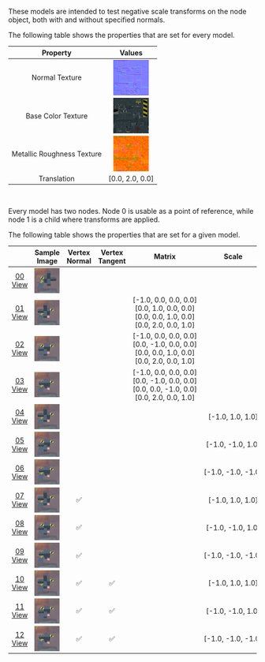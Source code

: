 These models are intended to test negative scale transforms on the node object, both with and without specified normals.  

The following table shows the properties that are set for every model.  

| Property | **Values** |
| :---: | :---: |
| Normal Texture | [<img src="Figures/Thumbnails/Normal_Nodes.png" align="middle">](Textures/Normal_Nodes.png) |
| Base Color Texture | [<img src="Figures/Thumbnails/BaseColor_Nodes.png" align="middle">](Textures/BaseColor_Nodes.png) |
| Metallic Roughness Texture | [<img src="Figures/Thumbnails/MetallicRoughness_Nodes.png" align="middle">](Textures/MetallicRoughness_Nodes.png) |
| Translation | [0.0,&nbsp;2.0,&nbsp;0.0] |


<br>

Every model has two nodes. Node 0 is usable as a point of reference, while node 1 is a child where transforms are applied.  

The following table shows the properties that are set for a given model.  

|   | Sample Image | Vertex Normal | Vertex Tangent | Matrix | Scale |
| :---: | :---: | :---: | :---: | :---: | :---: |
| [00](Node_NegativeScale_00.gltf)<br>[View](https://bghgary.github.io/glTF-Assets-Viewer/?folder=19&model=0) | [<img src="Figures/Thumbnails/Node_NegativeScale_00.png" align="middle">](Figures/SampleImages/Node_NegativeScale_00.png) |   |   |   |   |
| [01](Node_NegativeScale_01.gltf)<br>[View](https://bghgary.github.io/glTF-Assets-Viewer/?folder=19&model=1) | [<img src="Figures/Thumbnails/Node_NegativeScale_01.png" align="middle">](Figures/SampleImages/Node_NegativeScale_01.png) |   |   | [-1.0,&nbsp;0.0,&nbsp;0.0,&nbsp;0.0]<br>[0.0,&nbsp;1.0,&nbsp;0.0,&nbsp;0.0]<br>[0.0,&nbsp;0.0,&nbsp;1.0,&nbsp;0.0]<br>[0.0,&nbsp;2.0,&nbsp;0.0,&nbsp;1.0]<br> |   |
| [02](Node_NegativeScale_02.gltf)<br>[View](https://bghgary.github.io/glTF-Assets-Viewer/?folder=19&model=2) | [<img src="Figures/Thumbnails/Node_NegativeScale_02.png" align="middle">](Figures/SampleImages/Node_NegativeScale_02.png) |   |   | [-1.0,&nbsp;0.0,&nbsp;0.0,&nbsp;0.0]<br>[0.0,&nbsp;-1.0,&nbsp;0.0,&nbsp;0.0]<br>[0.0,&nbsp;0.0,&nbsp;1.0,&nbsp;0.0]<br>[0.0,&nbsp;2.0,&nbsp;0.0,&nbsp;1.0]<br> |   |
| [03](Node_NegativeScale_03.gltf)<br>[View](https://bghgary.github.io/glTF-Assets-Viewer/?folder=19&model=3) | [<img src="Figures/Thumbnails/Node_NegativeScale_03.png" align="middle">](Figures/SampleImages/Node_NegativeScale_03.png) |   |   | [-1.0,&nbsp;0.0,&nbsp;0.0,&nbsp;0.0]<br>[0.0,&nbsp;-1.0,&nbsp;0.0,&nbsp;0.0]<br>[0.0,&nbsp;0.0,&nbsp;-1.0,&nbsp;0.0]<br>[0.0,&nbsp;2.0,&nbsp;0.0,&nbsp;1.0]<br> |   |
| [04](Node_NegativeScale_04.gltf)<br>[View](https://bghgary.github.io/glTF-Assets-Viewer/?folder=19&model=4) | [<img src="Figures/Thumbnails/Node_NegativeScale_04.png" align="middle">](Figures/SampleImages/Node_NegativeScale_04.png) |   |   |   | [-1.0,&nbsp;1.0,&nbsp;1.0] |
| [05](Node_NegativeScale_05.gltf)<br>[View](https://bghgary.github.io/glTF-Assets-Viewer/?folder=19&model=5) | [<img src="Figures/Thumbnails/Node_NegativeScale_05.png" align="middle">](Figures/SampleImages/Node_NegativeScale_05.png) |   |   |   | [-1.0,&nbsp;-1.0,&nbsp;1.0] |
| [06](Node_NegativeScale_06.gltf)<br>[View](https://bghgary.github.io/glTF-Assets-Viewer/?folder=19&model=6) | [<img src="Figures/Thumbnails/Node_NegativeScale_06.png" align="middle">](Figures/SampleImages/Node_NegativeScale_06.png) |   |   |   | [-1.0,&nbsp;-1.0,&nbsp;-1.0] |
| [07](Node_NegativeScale_07.gltf)<br>[View](https://bghgary.github.io/glTF-Assets-Viewer/?folder=19&model=7) | [<img src="Figures/Thumbnails/Node_NegativeScale_07.png" align="middle">](Figures/SampleImages/Node_NegativeScale_07.png) | :white_check_mark: |   |   | [-1.0,&nbsp;1.0,&nbsp;1.0] |
| [08](Node_NegativeScale_08.gltf)<br>[View](https://bghgary.github.io/glTF-Assets-Viewer/?folder=19&model=8) | [<img src="Figures/Thumbnails/Node_NegativeScale_08.png" align="middle">](Figures/SampleImages/Node_NegativeScale_08.png) | :white_check_mark: |   |   | [-1.0,&nbsp;-1.0,&nbsp;1.0] |
| [09](Node_NegativeScale_09.gltf)<br>[View](https://bghgary.github.io/glTF-Assets-Viewer/?folder=19&model=9) | [<img src="Figures/Thumbnails/Node_NegativeScale_09.png" align="middle">](Figures/SampleImages/Node_NegativeScale_09.png) | :white_check_mark: |   |   | [-1.0,&nbsp;-1.0,&nbsp;-1.0] |
| [10](Node_NegativeScale_10.gltf)<br>[View](https://bghgary.github.io/glTF-Assets-Viewer/?folder=19&model=10) | [<img src="Figures/Thumbnails/Node_NegativeScale_10.png" align="middle">](Figures/SampleImages/Node_NegativeScale_10.png) | :white_check_mark: | :white_check_mark: |   | [-1.0,&nbsp;1.0,&nbsp;1.0] |
| [11](Node_NegativeScale_11.gltf)<br>[View](https://bghgary.github.io/glTF-Assets-Viewer/?folder=19&model=11) | [<img src="Figures/Thumbnails/Node_NegativeScale_11.png" align="middle">](Figures/SampleImages/Node_NegativeScale_11.png) | :white_check_mark: | :white_check_mark: |   | [-1.0,&nbsp;-1.0,&nbsp;1.0] |
| [12](Node_NegativeScale_12.gltf)<br>[View](https://bghgary.github.io/glTF-Assets-Viewer/?folder=19&model=12) | [<img src="Figures/Thumbnails/Node_NegativeScale_12.png" align="middle">](Figures/SampleImages/Node_NegativeScale_12.png) | :white_check_mark: | :white_check_mark: |   | [-1.0,&nbsp;-1.0,&nbsp;-1.0] |
 
